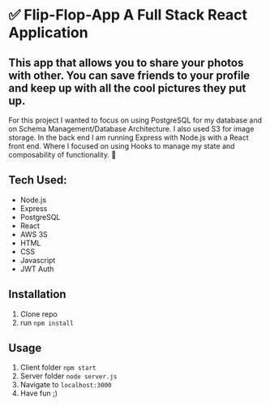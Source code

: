 # ✅ Flip-Flop-App A Full Stack React Application
## This app that allows you to share your photos with other.  You can save friends to your profile and keep up with all the cool pictures they put up.  


For this project I wanted to focus on using PostgreSQL for my database and on Schema Management/Database Architecture.  I also used S3 for image storage. In the back end I am running  Express with Node.js with a React front end.  Where I focused on using Hooks to manage my state and composability of functionality. 🚀




## Tech Used:
- Node.js
- Express
- PostgreSQL
- React
- AWS 3S
- HTML
- CSS
- Javascript
- JWT Auth

## Installation

1. Clone repo
2. run `npm install`

## Usage

1. Client folder `npm start`
2. Server folder `node server.js`
2. Navigate to `localhost:3000`
3. Have fun ;)
